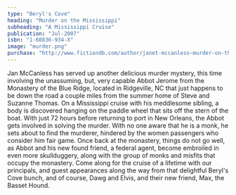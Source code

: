 ```yaml
---
type: "Beryl's Cove"
heading: "Murder on the Mississippi"
subheading: "A Mississippi Cruise"
publication: "Jul-2007"
isbn: "1-60836-934-X"
image: "murder.png"
purchase: "http://www.fictiondb.com/author/janet-mccanless~murder-on-the-mississippi~805455~b.htm"
---
```


Jan McCanless has served up another delicious murder mystery, this time involving the unassuming, but, very capable Abbot Jerome from the Monastery of the Blue Ridge, located in Ridgeville, NC that just happens to be down the road a couple miles from the summer home of Steve and Suzanne Thomas. On a Mississippi cruise with his meddlesome sibling, a body is discovered hanging on the paddle wheel that sits off the stern of the boat. With just 72 hours before returning to port in New Orleans, the Abbot gets involved in solving the murder. With no one aware that he is a monk, he sets about to find the murderer, hindered by the women passengers who consider him fair game. Once back at the monastery, things do not go well, as Abbot and his new found friend, a federal agent, become embroiled in even more skullduggery, along with the group of monks and misfits that occupy the monastery. Come along for the cruise of a lifetime with our principals, and guest appearances along the way from that delightful Beryl's Cove bunch, and of course, Dawg and Elvis, and their new friend, Max, the Basset Hound.
